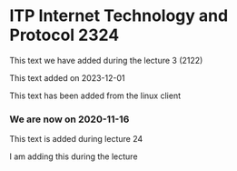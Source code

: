 # ITP Internet Technology and Protocol 2324

This text we have added during the lecture 3 (2122)

This text added on 2023-12-01

This text has been added from the linux client

### We are now on 2020-11-16

This text is added during lecture 24

I am adding this during the lecture
